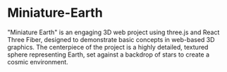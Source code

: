 # Miniature-Earth
 "Miniature Earth" is an engaging 3D web project using three.js and React Three Fiber, designed to demonstrate basic concepts in web-based 3D graphics. The centerpiece of the project is a highly detailed, textured sphere representing Earth, set against a backdrop of stars to create a cosmic environment.

